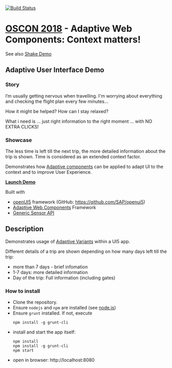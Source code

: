 
[![Build Status](https://travis-ci.org/mak-elena/ui5-awc-variantsDemo.svg?branch=master)](https://travis-ci.org/mak-elena/ui5-awc-variantsDemo)

# [OSCON 2018](https://conferences.oreilly.com/oscon/oscon-or) - Adaptive Web Components: Context matters!

See also [Shake Demo](https://github.com/mak-elena/ui5-awc-shakeDemo)


## Adaptive User Interface Demo

### Story
I’m usually getting nervous when travelling. I'm worrying about everything and checking the flight plan every few minutes...

How it might be helped? How can I stay relaxed?

What i need is ... just right information to the right moment ... with NO EXTRA CLICKS!

### Showcase
The less time is left till the next trip, the more detailed information about the trip is shown. Time is considered as an extended context factor. 

Demonstrates how [Adaptive components](https://github.com/FraunhoferIAO/awc-core/blob/master/doc/API.md#adaptivecomponent) can be applied to adapt UI to the context and to improve User Experience.

**[Launch Demo](https://mak-elena.github.io/ui5-awc-variantsDemo/)**

Built with
* [openUI5](https://openui5.hana.ondemand.com/) framework (GitHub: https://github.com/SAP/openui5)
* [Adaptive Web Components](https://github.com/FraunhoferIAO/awc-core) Framework
* [Generic Sensor API](https://www.w3.org/TR/generic-sensor/)


## Description

Demonstrates usage of [Adaptive Variants](https://github.com/FraunhoferIAO/awc-core/blob/master/doc/API.md#adaptivevariant) within a UI5 app.

Different details of a trip are shown depending on how many days left till the trip:
* more than 7 days - brief infomation
* 1-7 days: more detailed information
* Day of the trip: Full information (including gates)

### How to install

 * Clone the repository.
 * Ensure `nodejs` and `npm` are installed (see [node.js](http://nodejs.org/))
 * Ensure `grunt` installed. If not, execute
    ````
    npm install -g grunt-cli
    ````
 * install and start the app itself:
    ````
    npm install
    npm install -g grunt-cli
    npm start
    ````
 * open in browser: http://localhost:8080
